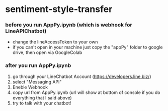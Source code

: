 # sentiment-style-transfer

### before you run AppPy.ipynb (which is webhook for LineAPIChatbot)
- change the lineAccessToken to your own 
- if you can't open in your machine just copy the "appPy" folder to google drive, then open via GoogleColab

### after you run AppPy.ipynb
1. go through your LineChatbot Account (https://developers.line.biz/)
2. select "Messaging API"
3. Eneble Webhook
4. copy url from AppPy.ipynb (url will show at bottom of console if you do everything that I said above)
5. try to talk with your chatbot!



